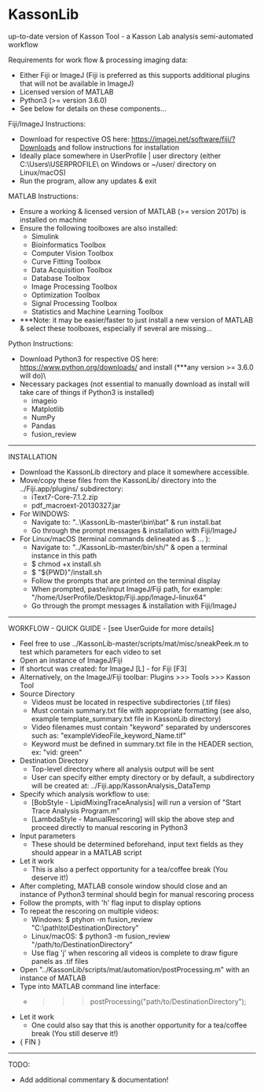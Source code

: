 # KassonLib
up-to-date version of Kasson Tool - a Kasson Lab analysis semi-automated workflow

Requirements for work flow & processing imaging data:
  - Either Fiji or ImageJ (Fiji is preferred as this supports additional plugins that will not be available in ImageJ)
  - Licensed version of MATLAB
  - Python3 (>= version 3.6.0)
  - See below for details on these components...

Fiji/ImageJ Instructions:
  - Download for respective OS here: https://imagej.net/software/fiji/?Downloads and follow instructions for installation
  - Ideally place somewhere in UserProfile | user directory (either C:\Users\USERPROFILE\ on Windows or ~/user/ directory on Linux/macOS)
  - Run the program, allow any updates & exit

MATLAB Instructions:
  - Ensure a working & licensed version of MATLAB (>= version 2017b) is installed on machine
  - Ensure the following toolboxes are also installed:
      - Simulink
      - Bioinformatics Toolbox
      - Computer Vision Toolbox
      - Curve Fitting Toolbox
      - Data Acquisition Toolbox
      - Database Toolbox
      - Image Processing Toolbox
      - Optimization Toolbox
      - Signal Processing Toolbox
      - Statistics and Machine Learning Toolbox
  - ***Note: it may be easier/faster to just install a new version of MATLAB & select these toolboxes, especially if several are missing...

Python Instructions:
  - Download Python3 for respective OS here: https://www.python.org/downloads/ and install (***any version >= 3.6.0 will do)\
  - Necessary packages (not essential to manually download as install will take care of things if Python3 is installed)
      - imageio
      - Matplotlib
      - NumPy
      - Pandas
      - fusion_review

***

INSTALLATION

- Download the KassonLib directory and place it somewhere accessible.
- Move/copy these files from the KassonLib/ directory into the ../Fiji.app/plugins/ subdirectory:
    - iText7-Core-7.1.2.zip
    - pdf_macroext-20130327.jar
- For WINDOWS:
    - Navigate to: "..\KassonLib-master\bin\bat\" & run install.bat
    - Go through the prompt messages & installation with Fiji/ImageJ
- For Linux/macOS (terminal commands delineated as $ ... ):
    - Navigate to: "../KassonLib-master/bin/sh/" & open a terminal instance in this path
    - $ chmod +x install.sh
    - $ "${PWD}"/install.sh
    - Follow the prompts that are printed on the terminal display
    - When prompted, paste/input ImageJ/Fiji path, for example: "/home/UserProfile/Desktop/Fiji.app/ImageJ-linux64"
    - Go through the prompt messages & installation with Fiji/ImageJ

***

WORKFLOW - QUICK GUIDE - [see UserGuide for more details]

- Feel free to use ../KassonLib-master/scripts/mat/misc/sneakPeek.m to test which parameters for each video to set
- Open an instance of ImageJ/Fiji
- If shortcut was created: for ImageJ [L] - for Fiji [F3]
- Alternatively, on the ImageJ/Fiji toolbar: Plugins >>> Tools >>> Kasson Tool
- Source Directory
  - Videos must be located in respective subdirectories (.tif files)
  - Must contain summary.txt file with appropriate formatting (see also, example template_summary.txt file in KassonLib directory)
  - Video filenames must contain "keyword" separated by underscores such as: "exampleVideoFile_keyword_Name.tif"
  - Keyword must be defined in summary.txt file in the HEADER section, ex: "vid: green"
- Destination Directory
  - Top-level directory where all analysis output will be sent
  - User can specify either empty directory or by default, a subdirectory will be created at: ../Fiji.app/KassonAnalysis_DataTemp
- Specify which analysis workflow to use:
   - [BobStyle - LipidMixingTraceAnalysis] will run a version of "Start Trace Analysis Program.m"
   - [LambdaStyle - ManualRescoring] will skip the above step and proceed directly to manual rescoring in Python3
- Input parameters
  - These should be determined beforehand, input text fields as they should appear in a MATLAB script
- Let it work
  - This is also a perfect opportunity for a tea/coffee break (You deserve it!)
- After completing, MATLAB console window should close and an instance of Python3 terminal should begin for manual rescoring process
- Follow the prompts, with 'h' flag input to display options
- To repeat the rescoring on multiple videos:
  - Windows: $ ptyhon -m fusion_review "C:\path\to\DestinationDirectory"
  - Linux/macOS: $ python3 -m fusion_review "/path/to/DestinationDirectory"
  - Use flag 'j' when rescoring all videos is complete to draw figure panels as .tif files
- Open "../KassonLib/scripts/mat/automation/postProcessing.m" with an instance of MATLAB
- Type into MATLAB command line interface:
  - >>> postProcessing("path/to/DestinationDirectory");
- Let it work
   - One could also say that this is another opportunity for a tea/coffee break (You still deserve it!)
 - { FIN }

***
TODO:
  - Add additional commentary & documentation!
